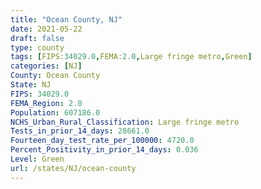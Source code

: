 ```yaml
---
title: "Ocean County, NJ"
date: 2021-05-22
draft: false
type: county
tags: [FIPS:34029.0,FEMA:2.0,Large fringe metro,Green]
categories: [NJ]
County: Ocean County
State: NJ
FIPS: 34029.0
FEMA_Region: 2.0
Population: 607186.0
NCHS_Urban_Rural_Classification: Large fringe metro
Tests_in_prior_14_days: 28661.0
Fourteen_day_test_rate_per_100000: 4720.0
Percent_Positivity_in_prior_14_days: 0.036
Level: Green
url: /states/NJ/ocean-county
---
```



